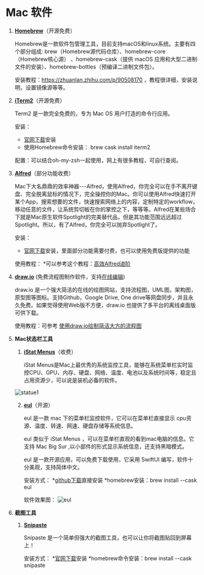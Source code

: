 # Mac 软件
1. [**Homebrew**](https://brew.sh/index_zh-cn)（开源免费）
    
    Homebrew是一款软件包管理工具，目前支持macOS和linux系统。主要有四个部分组成: brew（Homebrew源代码仓库）、homebrew-core（Homebrew核心源） 、homebrew-cask（提供 macOS 应用和大型二进制文件的安装）、homebrew-bottles（预编译二进制文件包）。
    
    安装教程：https://zhuanlan.zhihu.com/p/90508170 ，教程很详细，安装说明，设置镜像源等等。
    
2. [**iTerm2**](https://iterm2.com/)（开源免费）

    Term2 是一款完全免费的，专为 Mac OS 用户打造的命令行应用。
    
    安装：
    * [官网下载](https://iterm2.com/)安装   
    * 使用Homebrew命令安装： brew cask install iterm2
    
    配置：可以结合oh-my-zsh一起使用，网上有很多教程，可自行查阅。
    
3. [**Alfred**](https://www.alfredapp.com/)（部分功能收费）

    Mac下大名鼎鼎的效率神器---Alfred，使用Alfred，你完全可以在手不离开键盘、完全脱离鼠标的情况下，完全操控你的Mac。你可以使用Alfred快速打开某个App，搜索想要的文件，快速搜索网络上的内容，定制特定的workflow，移动任意的文件，让系统剪切板在你的掌控之下，等等等。Alfred在某些场合下就是Mac原生软件Spotlight的完美替代品，但是其功能范围远远超过Spotlight。所以，有了Alfred，你完全可以抛弃Spotlight了。
    
    安装：
    * [官网下载](https://www.alfredapp.com/)安装，里面部分功能需要付费，也可以使用免费版提供的功能

    使用教程：
    *可以参考这个教程：[高效Alfred进阶](https://juejin.cn/post/6844904062484217863)


    
4. [**draw.io**](https://drawio-app.com/) (免费流程图制作软件，支持[在线编辑](http://Draw.io))

    draw.io 是一个强大简洁的在线的绘图网站，支持流程图，UML图，架构图，原型图等图标。支持Github，Google Drive, One drive等网盘同步，并且永久免费。如果觉得使用Web版不方便，draw.io 也提供了多平台的离线桌面版可供下载。
    
    使用教程：可参考 [使用draw.io绘制简洁大方的流程图](https://juejin.cn/post/6844903589383520264)
    
1. **Mac状态栏工具**
    1. [**iStat Menus**](https://bjango.com/mac/istatmenus/)（收费）
        
        iStat Menus是Mac上最优秀的系统监控工具，能够在系统菜单栏实时监控CPU、GPU、内存、硬盘、网络、温度、电池以及系统时间等，稳定且占用资源少，可以说是装机必备的软件。
        
      ![statue1](https://mweb-image-1258736741.cos.ap-beijing.myqcloud.com/2021/01/30/statue1.png)

    2. [**eul**](https://github.com/gao-sun/eul)（开源）

        eul 是一款 mac 下的菜单栏监控软件，它可以在菜单栏直接显示 cpu资源、温度、转速、网速、硬盘存储等系统信息。

        eul 类似于 iStat Menus ，可以在菜单栏直观的看到mac电脑的信息。它支持 Mac Big Sur ,以小部件的形式显示系统信息，还支持黑暗模式。

        eul 是一款开源应用，可以免费下载使用，它采用 SwiftUI 编写，软件十分美观，支持简体中文。

        安装方式：
        *[github下载](https://github.com/gao-sun/eul/releases/latest/download/eul.app.zip)直接安装
        *homebrew安装：brew install --cask eul

        软件效果图：
        ![eul](https://mweb-image-1258736741.cos.ap-beijing.myqcloud.com/2021/01/30/eul.jpg)
        
6. **截图工具**

    1. [**Snipaste**](https://zh.snipaste.com/)

        Snipaste 是一个简单但强大的截图工具，也可以让你将截图贴回到屏幕上！
        
        安装方式：
        *[官网下载](https://zh.snipaste.com/index.html)安装
        *homebrew命令安装：brew install --cask snipaste
